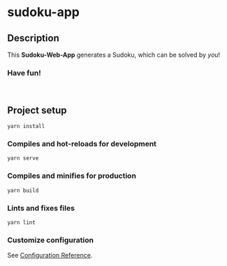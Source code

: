 # sudoku-app

## Description
This **Sudoku-Web-App** generates a Sudoku, which can be solved by *you*!
### Have fun! 
<br />

## Project setup
```
yarn install
```

### Compiles and hot-reloads for development
```
yarn serve
```

### Compiles and minifies for production
```
yarn build
```

### Lints and fixes files
```
yarn lint
```

### Customize configuration
See [Configuration Reference](https://cli.vuejs.org/config/).
